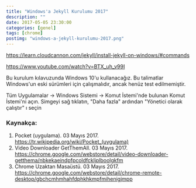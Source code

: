 ```yaml
---
title: "Windows'a Jekyll Kurulumu 2017"
description: ""
date: 2017-05-05 23:30:00
categories: [genel]
tags: [chrome]
postimg: "windows-a-jekyll-kurulumu-2017.png"
---
```



https://learn.cloudcannon.com/jekyll/install-jekyll-on-windows/#commands

https://www.youtube.com/watch?v=BTX_uh_v99I


Bu kurulum kılavuzunda Windows 10'u kullanacağız. Bu talimatlar Windows'un eski sürümleri için çalışmalıdır, ancak henüz test edilmemiştir.

Tüm Uygulamalar -> Windows Sistemi -> Komut İstemi'nde bulunan Komut İstemi'ni açın. Simgeyi sağ tıklatın, "Daha fazla" ardından "Yönetici olarak çalıştır" ı seçin


### Kaynakça:

1. Pocket (uygulama). 03 ‎Mayıs ‎2017. https://tr.wikipedia.org/wiki/Pocket_(uygulama)
2. Video Downloader GetThemAll. 03 ‎Mayıs ‎2017. https://chrome.google.com/webstore/detail/video-downloader-getthema/nbkekaeindpfpcoldfckljplboolgkfm
3. Chrome Uzaktan Masaüstü. 03 ‎Mayıs ‎2017. https://chrome.google.com/webstore/detail/chrome-remote-desktop/gbchcmhmhahfdphkhkmpfmihenigjmpp